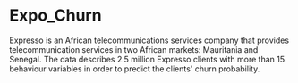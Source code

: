 # Expo_Churn
 Expresso is an African telecommunications services company that provides telecommunication services in two African markets: Mauritania and Senegal. The data describes 2.5 million Expresso clients with more than 15 behaviour variables in order to predict the clients' churn probability.
